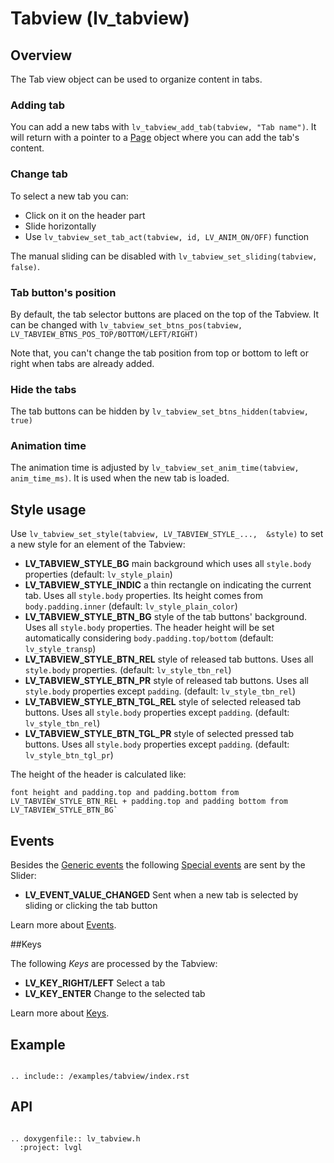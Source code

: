 # Tabview (lv_tabview)

## Overview

The Tab view object can be used to organize content in tabs. 

### Adding tab
You can add a new tabs with `lv_tabview_add_tab(tabview, "Tab name")`. It will return with a pointer to a [Page](/object-types/page) object where you can add the tab's content.

### Change tab
To select a new tab you can:
- Click on it on the header part
- Slide horizontally 
- Use `lv_tabview_set_tab_act(tabview, id, LV_ANIM_ON/OFF)` function

The manual sliding can be disabled with `lv_tabview_set_sliding(tabview, false)`.

### Tab button's position

By default, the tab selector buttons are placed on the top of the Tabview. It can be changed with `lv_tabview_set_btns_pos(tabview, LV_TABVIEW_BTNS_POS_TOP/BOTTOM/LEFT/RIGHT)`

Note that, you can't change the tab position from top or bottom to left or right when tabs are already added.


### Hide the tabs

The tab buttons can be hidden by `lv_tabview_set_btns_hidden(tabview, true)`

### Animation time

The animation time is adjusted by `lv_tabview_set_anim_time(tabview, anim_time_ms)`. It is used when the new tab is loaded.

## Style usage

Use `lv_tabview_set_style(tabview, LV_TABVIEW_STYLE_...,  &style)` to set a new style for an element of the Tabview:

- **LV_TABVIEW_STYLE_BG** main background which uses all `style.body` properties (default: `lv_style_plain`)
- **LV_TABVIEW_STYLE_INDIC** a thin rectangle on indicating the current tab. Uses all `style.body` properties. Its height comes from `body.padding.inner` (default: `lv_style_plain_color`)
- **LV_TABVIEW_STYLE_BTN_BG** style of the tab buttons' background. Uses all `style.body` properties. The header height will be set automatically considering `body.padding.top/bottom` (default: `lv_style_transp`)
- **LV_TABVIEW_STYLE_BTN_REL** style of released tab buttons. Uses all `style.body` properties.  (default: `lv_style_tbn_rel`)
- **LV_TABVIEW_STYLE_BTN_PR** style of released tab buttons. Uses all `style.body` properties except `padding`.  (default: `lv_style_tbn_rel`)
- **LV_TABVIEW_STYLE_BTN_TGL_REL** style of selected released tab buttons. Uses all `style.body` properties except `padding`.  (default: `lv_style_tbn_rel`)
- **LV_TABVIEW_STYLE_BTN_TGL_PR** style of selected pressed tab buttons. Uses all `style.body` properties except `padding`.  (default: `lv_style_btn_tgl_pr`)

The height of the header is calculated like:

```
font height and padding.top and padding.bottom from LV_TABVIEW_STYLE_BTN_REL + padding.top and padding bottom from LV_TABVIEW_STYLE_BTN_BG`
```

## Events
Besides the [Generic events](/overview/event.html#generic-events) the following [Special events](/overview/event.html#special-events) are sent by the Slider:
- **LV_EVENT_VALUE_CHANGED** Sent when a new tab is selected by sliding or clicking the tab button

Learn more about [Events](/overview/event).

##Keys

The following *Keys* are processed by the Tabview:
- **LV_KEY_RIGHT/LEFT** Select a tab
- **LV_KEY_ENTER** Change to the selected tab

Learn more about [Keys](/overview/indev).


## Example

```eval_rst

.. include:: /examples/tabview/index.rst

```

## API 

```eval_rst

.. doxygenfile:: lv_tabview.h
  :project: lvgl
        
```
